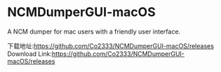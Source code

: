 # NCMDumperGUI-macOS
A NCM dumper for mac users with a friendly user interface.

下载地址:https://github.com/Co2333/NCMDumperGUI-macOS/releases
Download Link:https://github.com/Co2333/NCMDumperGUI-macOS/releases
